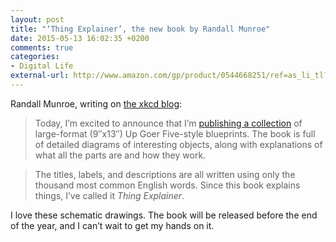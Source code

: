 ```yaml
---
layout: post
title: "‘Thing Explainer’, the new book by Randall Munroe"
date: 2015-05-13 16:02:35 +0200
comments: true
categories: 
- Digital Life
external-url: http://www.amazon.com/gp/product/0544668251/ref=as_li_tl?ie=UTF8&camp=1789&creative=390957&creativeASIN=0544668251&linkCode=as2&tag=analogsens-20&linkId=ISCPEDWFM2ZE2G2I
---
```


Randall Munroe, writing on [the xkcd blog](http://blog.xkcd.com/2015/05/13/new-book-thing-explainer/):

> Today, I’m excited to announce that I’m [publishing a collection](http://xkcd.com/thing-explainer/) of large-format (9″x13″) Up Goer Five-style blueprints. The book is full of detailed diagrams of interesting objects, along with explanations of what all the parts are and how they work.

> The titles, labels, and descriptions are all written using only the thousand most common English words. Since this book explains things, I’ve called it _Thing Explainer_.

I love these schematic drawings. The book will be released before the end of the year, and I can’t wait to get my hands on it.